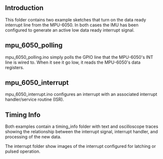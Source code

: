 ## Introduction

This folder contains two example sketches that turn on the data ready interrupt line from the MPU-6050. In both cases the IMU has been configured to generate an active low data ready interrupt signal.

## mpu_6050_polling

mpu_6050_polling.ino simply polls the GPIO line that the MPU-6050's INT line is wired to. When it see it go low, it reads the MPU-6050's data registers.

## mpu_6050_interrupt

mpu_6050_interrupt.ino configures an interrupt with an associated interrupt handler/service routine (ISR). 

## Timing Info

Both examples contain a timing_info folder with text and oscilloscope traces showing the relationship between the interrupt signal, interrupt handler, and processing of the new data.

The interrupt folder show images of the interrupt configured for latching or pulsed operation.